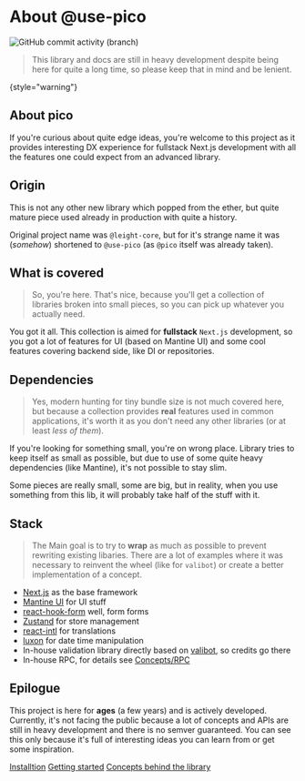 # About @use-pico

![GitHub commit activity (branch)](https://img.shields.io/github/commit-activity/t/use-pico/pico)

> This library and docs are still in heavy development despite being here for quite a long time, so please keep that
> in mind and be lenient.
>
{style="warning"}

## About pico

If you're curious about quite edge ideas, you're welcome to this project as it provides interesting DX experience
for fullstack Next.js development with all the features one could expect from an advanced library.

## Origin

This is not any other new library which popped from the ether, but quite mature piece used already in production with
quite a history.

Original project name was `@leight-core`, but for it's strange name it was (_somehow_) shortened to `@use-pico` (as `@pico` itself
was already taken).

## What is covered

> So, you're here. That's nice, because you'll get a collection of libraries broken into small pieces, so you can pick up whatever you
> actually need.

You got it all.
This collection is aimed for **fullstack** `Next.js` development, so you got a lot of features for UI (based
on Mantine UI) and some cool features covering backend side, like DI or repositories.

## Dependencies

> Yes, modern hunting for tiny bundle size is not much covered here, but because a collection provides **real** features used in
> common applications, it's worth it as you don't need any other libraries (or at least _less of them_).

If you're looking for something small, you're on wrong place. Library tries to keep itself as small as possible, but due to use
of some quite heavy dependencies (like Mantine), it's not possible to stay slim.

Some pieces are really small, some are big, but in reality, when you use something from this lib, it will probably take half of the
stuff with it.

## Stack

> The Main goal is to try to **wrap** as much as possible to prevent rewriting existing libaries. There are a lot of examples
> where it was necessary to reinvent the wheel (like for `valibot`) or create a better implementation of a concept.

- [Next.js](https://nextjs.org/) as the base framework
- [Mantine UI](https://mantine.dev/) for UI stuff
- [react-hook-form](https://react-hook-form.com/) well, form forms
- [Zustand](https://github.com/pmndrs/zustand) for store management
- [react-intl](https://formatjs.io/docs/react-intl/) for translations
- [luxon](https://moment.github.io/luxon/#/) for date time manipulation
- In-house validation library directly based on [valibot](https://github.com/fabian-hiller/valibot), so credits go there
- In-house RPC, for details see [Concepts/RPC](concept-RPC.md)

## Epilogue

This project is here for **ages** (a few years) and is actively developed. Currently, it's not facing the public because a lot
of concepts and APIs are still in heavy development and there is no semver guaranteed. You can see this only because it's
full of interesting ideas you can learn from or get some inspiration.

<seealso>
    <category ref="wrs">
        <a href="Installation.md">Installtion</a>
        <a href="Getting-started.md">Getting started</a>
        <a href="Concepts.md">Concepts behind the library</a>
    </category>
</seealso>
